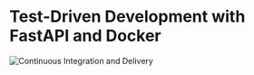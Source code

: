 # Test-Driven Development with FastAPI and Docker

![Continuous Integration and Delivery](https://github.com/Akaori/test-driven/workflows/Continuous%20Integration%20and%20Delivery/badge.svg?branch=master)